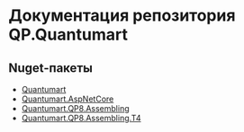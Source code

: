# Документация репозитория QP.Quantumart

## Nuget-пакеты

* [Quantumart](nuget/Quantumart.md)
* [Quantumart.AspNetCore](nuget/Quantumart.AspNetCore.md)
* [Quantumart.QP8.Assembling](nuget/Quantumart.QP8.Assembling.md)
* [Quantumart.QP8.Assembling.T4](nuget/Quantumart.QP8.Assembling.T4.md)
